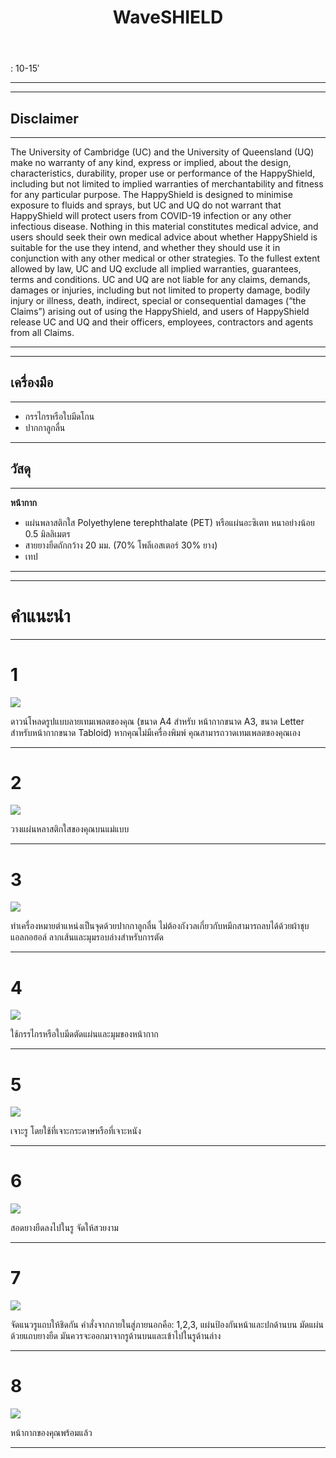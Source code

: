 ﻿---
layout: page
title: WaveSHIELD
tagline: &nbsp <span class="instructionsTaglineEmojiLinks"> <a href = "https://github.com/HappyShield/HappyShield/tree/master/Templates/Waveshield" ><i class="em em-triangular_ruler" aria-role="presentation" aria-label="TRIANGULAR RULER"></i></a></span>
permalink: /wave-shield/th/
---

<i class="em em-timer_clock" aria-role="presentation" aria-label=""></i>: 10-15′

---

---

## Disclaimer

---

The University of Cambridge (UC) and the University of Queensland (UQ) make no warranty of any kind, express or implied, about the design, characteristics, durability, proper use or performance of the HappyShield, including but not limited to implied warranties of merchantability and fitness for any particular purpose. The HappyShield is designed to minimise exposure to fluids and sprays, but UC and UQ do not warrant that HappyShield will protect users from COVID-19 infection or any other infectious disease. Nothing in this material constitutes medical advice, and users should seek their own medical advice about whether HappyShield is suitable for the use they intend, and whether they should use it in conjunction with any other medical or other strategies. To the fullest extent allowed by law, UC and UQ exclude all implied warranties, guarantees, terms and conditions. UC and UQ are not liable for any claims, demands, damages or injuries, including but not limited to property damage, bodily injury or illness, death, indirect, special or consequential damages (“the Claims”) arising out of using the HappyShield, and users of HappyShield release UC and UQ and their officers, employees, contractors and agents from all Claims.

---

--- 

## เครื่องมือ 

---

* กรรไกรหรือใบมีดโกน
* ปากกาลูกลื่น

---

## วัสดุ

---

**หน้ากาก**

* แผ่นพลาสติกใส Polyethylene terephthalate (PET) หรือแผ่นอะซิเตท หนาอย่างน้อย 0.5 มิลลิเมตร
* สายยางยืดถักกว้าง 20 มม. (70% โพลีเอสเตอร์ 30% ยาง)
* เทป

---

---

# คำแนะนำ

---

# 1 

![](./Assets/Output/Steps/01.jpg)

ดาวน์โหลดรูปแบบลายเทมเพลตของคุณ (ขนาด A4 สำหรับ หน้ากากขนาด A3, ขนาด Letter สำหรับหน้ากากขนาด Tabloid) หากคุณไม่มีเครื่องพิมพ์
คุณสามารถวาดเทมเพลตของคุณเอง 

---

# 2

![](./Assets/Output/Steps/02.jpg)

วางแผ่นหลาสติกใสของคุณบนแม่แบบ

---

# 3

![](./Assets/Output/Steps/03.jpg)

ทำเครื่องหมายตำแหน่งเป็นจุดด้วยปากกาลูกลื่น ไม่ต้องกังวลเกี่ยวกับหมึกสามารถลบได้ด้วยผ้าชุบแอลกอฮอล์ ลากเส้นและมุมรอบล่างสำหรับการตัด

---

# 4

![](./Assets/Output/Steps/04.jpg)

ใช้กรรไกรหรือใบมีดตัดแผ่นและมุมของหน้ากาก

---


# 5

![](./Assets/Output/Steps/05.jpg)

เจาะรู โดยใช้ที่เจาะกระดาษหรือที่เจาะหนัง

---

# 6

![](./Assets/Output/Steps/06.jpg)

สอดยางยืดลงไปในรู จัดให้สวยงาม

---

# 7

![](./Assets/Output/Steps/07.jpg)

จัดแนวรูแถบให้ชิดกัน คำสั่งจากภายในสู่ภายนอกคือ: 1,2,3, แผ่นป้องกันหน้าและปกด้านบน มัดแผ่นด้วยแถบยางยืด มันควรจะออกมาจากรูด้านบนและเข้าไปในรูด้านล่าง

---

# 8

![](./Assets/Output/Steps/08.jpg)

หน้ากากของคุณพร้อมแล้ว

---



